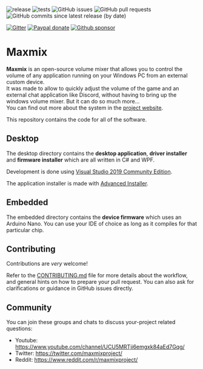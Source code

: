 ![release](https://github.com/t3knomanzer/maxmix-software/workflows/release/badge.svg)
![tests](https://github.com/t3knomanzer/maxmix-software/workflows/tests/badge.svg?branch=master)
![GitHub issues](https://img.shields.io/github/issues/t3knomanzer/maxmix-software)
![GitHub pull requests](https://img.shields.io/github/issues-pr/t3knomanzer/maxmix-software)
![GitHub commits since latest release (by date)](https://img.shields.io/github/commits-since/t3knomanzer/maxmix-software/latest)


[![Gitter](https://img.shields.io/gitter/room/t3knomanzer/maxmix-software)](https://gitter.im/maxmixproject/developers)
[![Paypal donate](https://img.shields.io/badge/paypal-donate-blue?logo=paypal)](https://www.paypal.com/cgi-bin/webscr?cmd=_donations&business=SQS6XJZBCBZA8&currency_code=USD&source=url)
[![Github sponsor](https://img.shields.io/badge/github-sponsor-blue?logo=github)](https://github.com/sponsors/t3knomanzer)

# Maxmix
**Maxmix** is an open-source volume mixer that allows you to control the volume of any application running on your Windows PC from an external custom device.  
It was made to allow to quickly adjust the volume of the game and an external chat application like Discord, without having to bring up the windows volume mixer. But it can do so much more...  
You can find out more about the system in the [project website](https://www.maxmixproject.com).

This repository contains the code for all of the software.

## Desktop
The desktop directory contains the **desktop application**, **driver installer** and **firmware installer** which are all written in C# and WPF.

Development is done using [Visual Studio 2019 Community Edition](https://visualstudio.microsoft.com/downloads/).

The application installer is made with [Advanced Installer](https://www.advancedinstaller.com/).

## Embedded
The embedded directory contains the **device firmware** which uses an Arduino Nano.
You can use your IDE of choice as long as it compiles for that particular chip.

## Contributing
Contributions are *very* welcome!

Refer to the [CONTRIBUTING.md](https://github.com/t3knomanzer/.github/blob/master/CONTRIBUTING.md) file for more details about the workflow,
and general hints on how to prepare your pull request. You can also ask for clarifications or guidance in GitHub issues directly.

## Community
You can join these groups and chats to discuss your-project related questions:

- Youtube: https://www.youtube.com/channel/UCU5MRTji6emgxk84aEd7Gqg/
- Twitter: https://twitter.com/maxmixproject/
- Reddit: https://www.reddit.com/r/maxmixproject/
